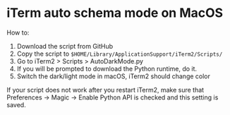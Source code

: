 # iTerm auto schema mode on MacOS
How to:

1. Download the script from GitHub
2. Copy the script to `$HOME/Library/ApplicationSupport/iTerm2/Scripts/`
3. Go to iTerm2 > Scripts > AutoDarkMode.py
4. If you will be prompted to download the Python runtime, do it.
5. Switch the dark/light mode in macOS, iTerm2 should change color

If your script does not work after you restart iTerm2,
make sure that Preferences -> Magic -> Enable Python API is checked and this setting is saved.
